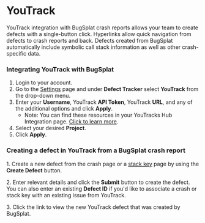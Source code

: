 # YouTrack

YouTrack integration with BugSplat crash reports allows your team to create defects with a single-button click. Hyperlinks allow quick navigation from defects to crash reports and back. Defects created from BugSplat automatically include symbolic call stack information as well as other crash-specific data.

### Integrating YouTrack with BugSplat

1. Login to your account.
2. Go to the [Settings](https://app.bugsplat.com/v2/settings/database/integrations#defect-trackers) page and under **Defect Tracker** select **YouTrack** from the drop-down menu.
3. Enter your **Username**, YouTrack **API Token**, YouTrack **URL**, and any of the additional options and click **Apply**.
   * Note: You can find these resources in your YouTracks Hub Integration page. [Click to learn more](https://www.jetbrains.com/help/youtrack/incloud/Manage-Permanent-Token.html).
4. Select your desired **Project**.
5. Click **Apply**.

### Creating a defect in YouTrack from a BugSplat crash report

1\. Create a new defect from the crash page or a [stack key](../../../../education/bugsplat-terminology.md#stack-key) page by using the **Create Defect** button.

2\. Enter relevant details and click the **Submit** button to create the defect. You can also enter an existing **Defect ID** if you'd like to associate a crash or stack key with an existing issue from YouTrack.

3\. Click the link to view the new YouTrack defect that was created by BugSplat.
